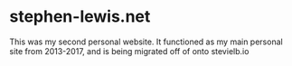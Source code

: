 # stephen-lewis.net

This was my second personal website. It functioned as my main personal site from 2013-2017, and is being migrated off of onto stevielb.io
